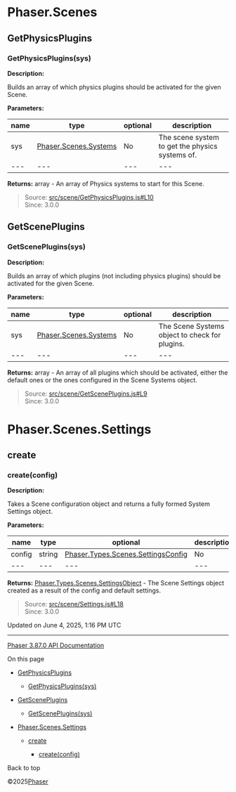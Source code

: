 # Phaser.Scenes

## GetPhysicsPlugins

### <static> GetPhysicsPlugins(sys)

**Description:**

Builds an array of which physics plugins should be activated for the given Scene.

**Parameters:**

| name | type | optional | description |
| --- | --- | --- | --- |
| sys | [Phaser.Scenes.Systems](../class/scenes-systems.md) | No | The scene system to get the physics systems of. |
| --- | --- | --- | --- |

**Returns:** array - An array of Physics systems to start for this Scene.

> Source: [src/scene/GetPhysicsPlugins.js#L10](https://github.com/phaserjs/phaser/blob/v3.87.0/src/scene/GetPhysicsPlugins.js#L10)  
> Since: 3.0.0

## GetScenePlugins

### <static> GetScenePlugins(sys)

**Description:**

Builds an array of which plugins (not including physics plugins) should be activated for the given Scene.

**Parameters:**

| name | type | optional | description |
| --- | --- | --- | --- |
| sys | [Phaser.Scenes.Systems](../class/scenes-systems.md) | No | The Scene Systems object to check for plugins. |
| --- | --- | --- | --- |

**Returns:** array - An array of all plugins which should be activated, either the default ones or the ones configured in the Scene Systems object.

> Source: [src/scene/GetScenePlugins.js#L9](https://github.com/phaserjs/phaser/blob/v3.87.0/src/scene/GetScenePlugins.js#L9)  
> Since: 3.0.0

# Phaser.Scenes.Settings

## create

### <static> create(config)

**Description:**

Takes a Scene configuration object and returns a fully formed System Settings object.

**Parameters:**

| name | type | optional | description |
| --- | --- | --- | --- |
| config | string | [Phaser.Types.Scenes.SettingsConfig](../typedef/types-scenes.md) | No | The Scene configuration object used to create this Scene Settings. |
| --- | --- | --- | --- |

**Returns:** [Phaser.Types.Scenes.SettingsObject](../typedef/types-scenes.md) - The Scene Settings object created as a result of the config and default settings.

> Source: [src/scene/Settings.js#L18](https://github.com/phaserjs/phaser/blob/v3.87.0/src/scene/Settings.js#L18)  
> Since: 3.0.0

Updated on June 4, 2025, 1:16 PM UTC

---

[Phaser 3.87.0 API Documentation](../../index.md)

On this page

* [GetPhysicsPlugins](#getphysicsplugins)

  + [<static> GetPhysicsPlugins(sys)](#static-getphysicspluginssys)
* [GetScenePlugins](#getsceneplugins)

  + [<static> GetScenePlugins(sys)](#static-getscenepluginssys)
* [Phaser.Scenes.Settings](#phaserscenessettings)

  + [create](#create)

    - [<static> create(config)](#static-createconfig)

Back to top

©2025[Phaser](https://docs.phaser.io)